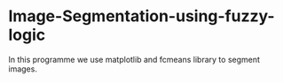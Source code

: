 # Image-Segmentation-using-fuzzy-logic
In this programme we use matplotlib and fcmeans library to segment images.
